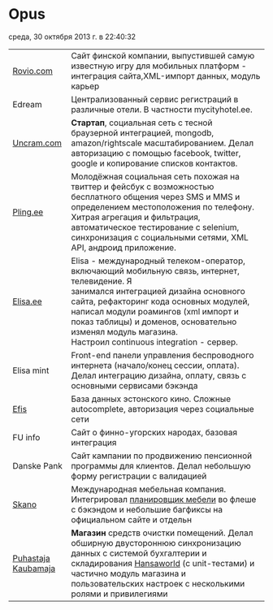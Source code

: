 # Opus
среда, 30 октября 2013 г. в 22:40:32

|   |   |
|---|---|
|[Rovio.com](http://rovio.com/)|Сайт финской компании, выпустившей самую известную игру для мобильных платформ - интеграция сайта,XML-импорт данных, модуль карьер|
|Edream|Централизованный сервис регистраций в различные отели. В частности mycityhotel.ee.|
|[Uncram.com](http://kurapov.name/content/://uncream.com)|**Стартап**, социальная сеть с тесной браузерной интеграцией, mongodb, amazon/rightscale масштабированием. Делал авторизацию с помощью facebook, twitter, google и копирование списков контактов.|
|[Pling.ee](http://pling.ee/)|Молодёжная социальная сеть похожая на твиттер и фейсбук с возможностью бесплатного общения через SMS и MMS и определением местоположения по телефону. Хитрая агрегация и фильтрация, автоматическое тестирование с selenium, синхронизация с социальными сетями, XML API, андроид приложение.|
|[Elisa.ee](http://elisa.ee/)|Elisa - международный телеком-оператор, включающий мобильную связь, интернет, телевидение. Я занимался интеграцией дизайна основного сайта, рефакторинг кода основных модулей, написал модули роамингов (xml импорт и показ таблицы) и доменов, основательно изменял модуль магазина. Настроил continuous integration - сервер.|
|Elisa mint|Front-end панели управления беспроводного интернета (начало/конец сессии, оплата). Делал интеграцию дизайна, оплату, связь с основными сервисами бэкэнда|
|[Efis](http://efis.ee/)|База данных эстонского кино. Сложные autocomplete, авторизация через социальные сети|
|FU info|Сайт о финно-угорских народах, базовая интеграция|
|Danske Pank|Сайт кампании по продвижению пенсионной программы для клиентов. Делал небольшую форму регистрации с валидацией|
|[Skano](http://skano.ee/)|Международная мебельная компания. Интегрировал [планировщик мебели](http://www.skano.com/3D/) во флеше с бэкэндом и небольшие багфиксы на официальном сайте и отдельн|
|[Puhastaja Kaubamaja](http://www.puhastajakaubamaja.ee/)|**Магазин** средств очистки помещений. Делал обширную двустороннюю синхронизацию данных с системой бухгалтерии и складирования [Hansaworld](http://www.excellent.ee/) (с unit-тестами) и частично модуль магазина и пользовательских настроек с несколькими ролями и привилегиями|
